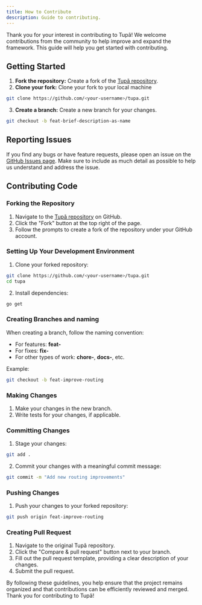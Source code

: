 ```yaml
---
title: How to Contribute
description: Guide to contributing.
---
```

Thank you for your interest in contributing to Tupã! We welcome contributions from the community to help improve and expand the framework. This guide will help you get started with contributing.

## Getting Started

1. **Fork the repository:** Create a fork of the <a href="https://github.com/tupatech/tupa" target="_blank">Tupã repository</a>.
2. **Clone your fork:** Clone your fork to your local machine

```bash
git clone https://github.com/<your-username>/tupa.git
```

3. **Create a branch:** Create a new branch for your changes.

```bash
git checkout -b feat-brief-description-as-name
```

## Reporting Issues

If you find any bugs or have feature requests, please open an issue on the <a href="https://github.com/tupatech/tupa/issues" target="_blank">GitHub Issues page</a>. Make sure to include as much detail as possible to help us understand and address the issue.

## Contributing Code

### Forking the Repository

1. Navigate to the <a href="https://github.com/tupatech/tupa" target="_blank">Tupã repository</a> on GitHub.
2. Click the "Fork" button at the top right of the page.
3. Follow the prompts to create a fork of the repository under your GitHub account.

### Setting Up Your Development Environment

1. Clone your forked repository:

```bash
git clone https://github.com/<your-username>/tupa.git
cd tupa
```

2. Install dependencies:

```bash
go get
```

### Creating Branches and naming

When creating a branch, follow the naming convention:

- For features: **feat-<brief-description-as-name>**
- For fixes: **fix-<brief-description-as-name>**
- For other types of work: **chore-<brief-description-as-name>**, **docs-<brief-description-as-name>**, etc.

Example:

```bash
git checkout -b feat-improve-routing
```

### Making Changes

1. Make your changes in the new branch.
2. Write tests for your changes, if applicable.

### Committing Changes

1. Stage your changes:

```bash
git add .
```

2. Commit your changes with a meaningful commit message:

```bash
git commit -m "Add new routing improvements"
```

### Pushing Changes

1. Push your changes to your forked repository:

```bash
git push origin feat-improve-routing
```

### Creating Pull Request

1. Navigate to the original Tupã repository.
2. Click the "Compare & pull request" button next to your branch.
3. Fill out the pull request template, providing a clear description of your changes.
4. Submit the pull request.

By following these guidelines, you help ensure that the project remains organized and that contributions can be efficiently reviewed and merged. Thank you for contributing to Tupã!